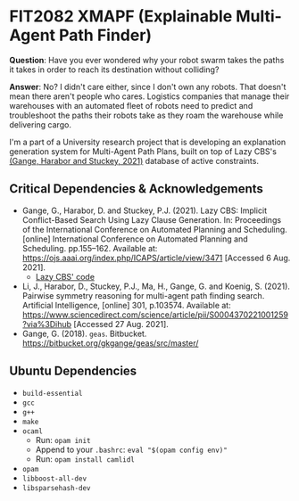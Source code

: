 # FIT2082 XMAPF (Explainable Multi-Agent Path Finder)
**Question**: Have you ever wondered why your robot swarm takes the paths it takes in order to reach its destination without colliding?

**Answer**: No? I didn't care either, since I don't own any robots. That doesn't mean there aren't people who cares. Logistics companies that manage their warehouses with an automated fleet of robots need to predict and troubleshoot the paths their robots take as they roam the warehouse while delivering cargo.

I'm a part of a University research project that is developing an explanation generation system for Multi-Agent Path Plans, built on top of Lazy CBS's [(Gange, Harabor and Stuckey, 2021)](https://ojs.aaai.org/index.php/ICAPS/article/view/3471) database of active constraints.

## Critical Dependencies & Acknowledgements
* Gange, G., Harabor, D. and Stuckey, P.J. (2021). Lazy CBS: Implicit Conflict-Based Search Using Lazy Clause Generation. In: Proceedings of the International Conference on Automated Planning and Scheduling. [online] International Conference on Automated Planning and Scheduling. pp.155–162. Available at: https://ojs.aaai.org/index.php/ICAPS/article/view/3471 [Accessed 6 Aug. 2021].
   * [Lazy CBS' code](https://bitbucket.org/gkgange/lazycbs/src/master/)
* Li, J., Harabor, D., Stuckey, P.J., Ma, H., Gange, G. and Koenig, S. (2021). Pairwise symmetry reasoning for multi-agent path finding search. Artificial Intelligence, [online] 301, p.103574. Available at: https://www.sciencedirect.com/science/article/pii/S0004370221001259?via%3Dihub [Accessed 27 Aug. 2021].
* Gange, G. (2018). `geas`. Bitbucket. https://bitbucket.org/gkgange/geas/src/master/


## Ubuntu Dependencies
* `build-essential`
* `gcc`
* `g++`
* `make`
* `ocaml`
  * Run: `opam init`
  * Append to your `.bashrc`: `eval "$(opam config env)"`
  * Run: `opam install camlidl`
* `opam`
* `libboost-all-dev`
* `libsparsehash-dev`